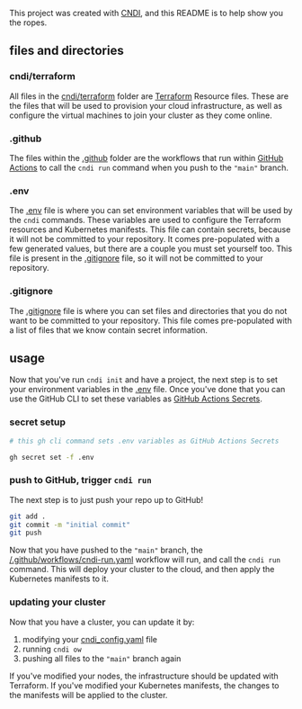 This project was created with [CNDI](https://github.com/polyseam/cndi), and this
README is to help show you the ropes.

## files and directories

### cndi/terraform

All files in the [cndi/terraform](/cndi/terraform) folder are
[Terraform](https://terraform.io) Resource files. These are the files that will
be used to provision your cloud infrastructure, as well as configure the virtual
machines to join your cluster as they come online.

### .github

The files within the [.github](/.github) folder are the workflows that run
within [GitHub Actions](https://docs.github.com/en/actions) to call the
`cndi run` command when you push to the `"main"` branch.

### .env

The [.env](/.env) file is where you can set environment variables that will be
used by the `cndi` commands. These variables are used to configure the Terraform
resources and Kubernetes manifests. This file can contain secrets, because it
will not be committed to your repository. It comes pre-populated with a few
generated values, but there are a couple you must set yourself too. This file is
present in the [.gitignore](/.gitignore) file, so it will not be committed to
your repository.

### .gitignore

The [.gitignore](/.gitignore) file is where you can set files and directories
that you do not want to be committed to your repository. This file comes
pre-populated with a list of files that we know contain secret information.

## usage

Now that you've run `cndi init` and have a project, the next step is to set your
environment variables in the [.env](/.env) file. Once you've done that you can
use the GitHub CLI to set these variables as
[GitHub Actions Secrets](https://docs.github.com/en/actions/security-guides/encrypted-secrets?tool=cli).

### secret setup

```bash
# this gh cli command sets .env variables as GitHub Actions Secrets

gh secret set -f .env
```

### push to GitHub, trigger `cndi run`

The next step is to just push your repo up to GitHub!

```bash
git add . 
git commit -m "initial commit" 
git push
```

Now that you have pushed to the `"main"` branch, the
[/.github/workflows/cndi-run.yaml](/.github/workflows/cndi-run.yaml) workflow
will run, and call the `cndi run` command. This will deploy your cluster to the
cloud, and then apply the Kubernetes manifests to it.

### updating your cluster

Now that you have a cluster, you can update it by:

1. modifying your [cndi_config.yaml](/cndi-config.yaml) file
2. running `cndi ow`
3. pushing all files to the `"main"` branch again

If you've modified your nodes, the infrastructure should be updated with
Terraform. If you've modified your Kubernetes manifests, the changes to the
manifests will be applied to the cluster.
